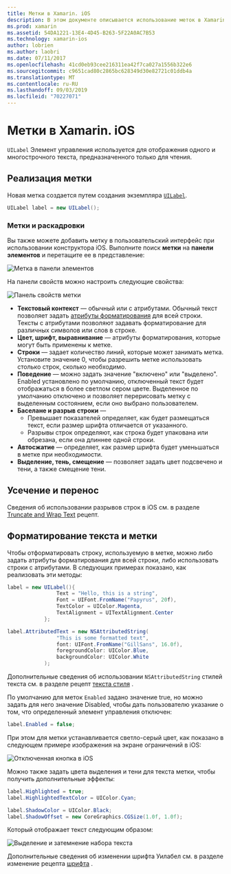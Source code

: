 ```yaml
---
title: Метки в Xamarin. iOS
description: В этом документе описывается использование меток в Xamarin. iOS. В нем описывается создание меток программным способом и с помощью конструктора iOS.
ms.prod: xamarin
ms.assetid: 54DA1221-13E4-4D45-B263-5F22A0AC7B53
ms.technology: xamarin-ios
author: lobrien
ms.author: laobri
ms.date: 07/11/2017
ms.openlocfilehash: 41cd0eb93cee216311ea42f7ca027a1556b322e6
ms.sourcegitcommit: c9651cad80c2865bc628349d30e82721c01ddb4a
ms.translationtype: MT
ms.contentlocale: ru-RU
ms.lasthandoff: 09/03/2019
ms.locfileid: "70227071"
---
```

# <a name="labels-in-xamarinios"></a>Метки в Xamarin. iOS

`UILabel` Элемент управления используется для отображения одного и многострочного текста, предназначенного только для чтения.

## <a name="implementing-a-label"></a>Реализация метки

Новая метка создается путем создания экземпляра [`UILabel`](xref:UIKit.UILabel).

```csharp
UILabel label = new UILabel();
```

### <a name="labels-and-storyboards"></a>Метки и раскадровки

Вы также можете добавить метку в пользовательский интерфейс при использовании конструктора iOS. Выполните поиск **метки** на **панели элементов** и перетащите ее в представление:

![Метка в панели элементов](labels-images/image3.png)

На панели свойств можно настроить следующие свойства:

![Панель свойств метки](labels-images/image2.png)

- **Текстовый контекст** — обычный или с атрибутами. Обычный текст позволяет задать [атрибуты форматирования](#Formatting_Text_and_Label) для всей строки. Тексты с атрибутами позволяют задавать форматирование для различных символов или слов в строке.
- **Цвет, шрифт, выравнивание** — атрибуты форматирования, которые могут быть применены к метке.
- **Строки** — задает количество линий, которые может занимать метка. Установите значение 0, чтобы разрешить метке использовать столько строк, сколько необходимо.
- **Поведение** — можно задать значение "включено" или "выделено". Enabled установлено по умолчанию, отключенный текст будет отображаться в более светлом сером цвете. Выделенное по умолчанию отключено и позволяет перерисовать метку с выделенным состоянием, если оно выбрано пользователем.
- **Баселане и разрыв строки** —
  - Превышает показателей определяет, как будет размещаться текст, если размер шрифта отличается от указанного.
  - Разрывы строк определяют, как строка будет упакована или обрезана, если она длиннее одной строки.
- **Автосжатие** — определяет, как размер шрифта будет уменьшаться в метке при необходимости.
- **Выделение, тень, смещение** — позволяет задать цвет подсвечено и тени, а также смещение тени.

## <a name="truncating-and-wrapping"></a>Усечение и перенос

Сведения об использовании разрывов строк в iOS см. в разделе [Truncate and Wrap Text](https://github.com/xamarin/recipes/tree/master/Recipes/ios/standard_controls/labels/uilabel-truncate-wrap-text) рецепт.

<a name="Formatting_Text_and_Label"/>

## <a name="formatting-text-and-label"></a>Форматирование текста и метки

Чтобы отформатировать строку, используемую в метке, можно либо задать атрибуты форматирования для всей строки, либо использовать строки с атрибутами. В следующих примерах показано, как реализовать эти методы:

```csharp
label = new UILabel(){
                Text = "Hello, this is a string",
                Font = UIFont.FromName("Papyrus", 20f),
                TextColor = UIColor.Magenta,
                TextAlignment = UITextAlignment.Center
            };
```

```csharp
label.AttributedText = new NSAttributedString(
                "This is some formatted text",
                font: UIFont.FromName("GillSans", 16.0f),
                foregroundColor: UIColor.Blue,
                backgroundColor: UIColor.White
            );
```

Дополнительные сведения об использовании `NSAttributedString` стилей текста см. в разделе рецепт [текста стиля](https://github.com/xamarin/recipes/tree/master/Recipes/ios/standard_controls/text_field/style_text) .

По умолчанию для меток `Enabled` задано значение true, но можно задать для него значение Disabled, чтобы дать пользователю указание о том, что определенный элемент управления отключен:

```csharp
label.Enabled = false;
```

При этом для метки устанавливается светло-серый цвет, как показано в следующем примере изображения на экране ограничений в iOS:

![Отключенная кнопка в iOS](labels-images/image1.png)

Можно также задать цвета выделения и тени для текста метки, чтобы получить дополнительные эффекты:

```csharp
label.Highlighted = true;
label.HighlightedTextColor = UIColor.Cyan;

label.ShadowColor = UIColor.Black;
label.ShadowOffset = new CoreGraphics.CGSize(1.0f, 1.0f);
```

Который отображает текст следующим образом:

![Выделение и затемнение набора текста](labels-images/image4.png)

Дополнительные сведения об изменении шрифта Уилабел см. в разделе изменение рецепта [шрифта](https://github.com/xamarin/recipes/tree/master/Recipes/ios/standard_controls/labels/change_the_font) .





